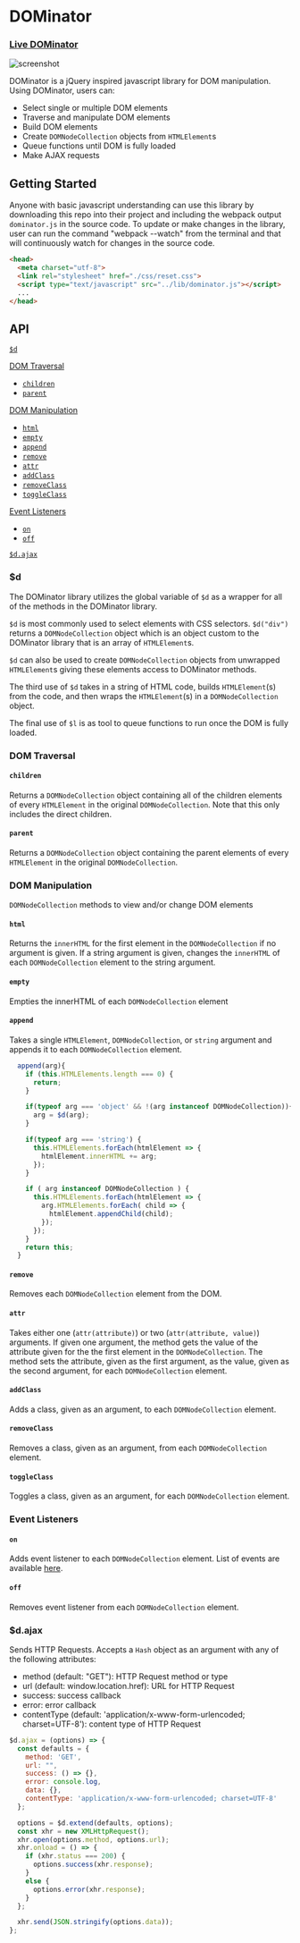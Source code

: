 # DOMinator
### [Live DOMinator](http://www.farshidzaman.tech/DOMinator/)
![screenshot](./assets/dominator.png)

DOMinator is a jQuery inspired javascript library for DOM manipulation. Using DOMinator, users can:
  * Select single or multiple DOM elements
  * Traverse and manipulate DOM elements
  * Build DOM elements
  * Create `DOMNodeCollection` objects from `HTMLElement`s
  * Queue functions until DOM is fully loaded
  * Make AJAX requests

## Getting Started

Anyone with basic javascript understanding can use this library by downloading this repo into their project and including the webpack output `dominator.js` in the source code. To update or make changes in the library, user can run the command "webpack --watch" from the terminal and that will continuously watch for changes in the source code.

```html
<head>
  <meta charset="utf-8">
  <link rel="stylesheet" href="./css/reset.css">
  <script type="text/javascript" src="../lib/dominator.js"></script>
  ...
</head>
```

## API

[`$d`](#l)  

[DOM Traversal](#dom-traversal)  
  * [`children`](#children)  
  * [`parent`](#parent)  

[DOM Manipulation](#dom-manipulation)  
  * [`html`](#html)  
  * [`empty`](#empty)  
  * [`append`](#append)  
  * [`remove`](#remove)  
  * [`attr`](#attr)  
  * [`addClass`](#addclass)  
  * [`removeClass`](#removeclass)  
  * [`toggleClass`](#toggleclass)  

[Event Listeners](#event-listeners)  
  * [`on`](#on)  
  * [`off`](#off)  

[`$d.ajax`](#lajax)  

### $d

The DOMinator library utilizes the global variable of `$d` as a wrapper for all of the methods in the DOMinator library.  

`$d` is most commonly used to select elements with CSS selectors.  `$d("div")` returns a `DOMNodeCollection` object which is an object custom to the DOMinator library that is an array of `HTMLElement`s.  

`$d` can also be used to create `DOMNodeCollection` objects from unwrapped `HTMLElement`s giving these elements access to DOMinator methods.  

The third use of `$d` takes in a string of HTML code, builds `HTMLElement`(s) from the code, and then wraps the `HTMLElement`(s) in a `DOMNodeCollection` object.

The final use of `$l` is as tool to queue functions to run once the DOM is fully loaded.


### DOM Traversal


#### `children`

Returns a `DOMNodeCollection` object containing all of the children elements of every `HTMLElement` in the original `DOMNodeCollection`.  Note that this only includes the direct children.

#### `parent`

Returns a `DOMNodeCollection` object containing the parent elements of every `HTMLElement` in the original `DOMNodeCollection`.  

### DOM Manipulation

`DOMNodeCollection` methods to view and/or change DOM elements

#### `html`

Returns the `innerHTML` for the first element in the `DOMNodeCollection` if no argument is given.  If a string argument is given, changes the `innerHTML` of each `DOMNodeCollection` element to the string argument.

#### `empty`

Empties the innerHTML of each `DOMNodeCollection` element

#### `append`

Takes a single `HTMLElement`, `DOMNodeCollection`, or `string` argument and appends it to each `DOMNodeCollection` element.

```javascript
  append(arg){
    if (this.HTMLElements.length === 0) {
      return;
    }

    if(typeof arg === 'object' && !(arg instanceof DOMNodeCollection)){
      arg = $d(arg);
    }

    if(typeof arg === 'string') {
      this.HTMLElements.forEach(htmlElement => {
        htmlElement.innerHTML += arg;
      });
    }

    if ( arg instanceof DOMNodeCollection ) {
      this.HTMLElements.forEach(htmlElement => {
        arg.HTMLElements.forEach( child => {
          htmlElement.appendChild(child);
        });
      });
    }
    return this;
  }
```

#### `remove`

Removes each `DOMNodeCollection` element from the DOM.

#### `attr`

Takes either one (`attr(attribute)`) or two (`attr(attribute, value)`) arguments.  If given one argument, the method gets the value of the attribute given for the the first element in the `DOMNodeCollection`.  The method sets the attribute, given as the first argument, as the value, given as the second argument, for each `DOMNodeCollection` element.

#### `addClass`

Adds a class, given as an argument, to each `DOMNodeCollection` element.

#### `removeClass`

Removes a class, given as an argument, from each `DOMNodeCollection` element.

#### `toggleClass`

Toggles a class, given as an argument, for each `DOMNodeCollection` element.

### Event Listeners


#### `on`

Adds event listener to each `DOMNodeCollection` element.  List of events are available [here](https://developer.mozilla.org/en-US/docs/Web/Events).

#### `off`

Removes event listener from each `DOMNodeCollection` element.

### $d.ajax

Sends HTTP Requests.  Accepts a `Hash` object as an argument with any of the following attributes:
  * method (default: "GET"): HTTP Request method or type
  * url (default: window.location.href): URL for HTTP Request
  * success: success callback
  * error: error callback
  * contentType (default: 'application/x-www-form-urlencoded; charset=UTF-8'): content type of HTTP Request

```javascript
$d.ajax = (options) => {
  const defaults = {
    method: 'GET',
    url: "",
    success: () => {},
    error: console.log,
    data: {},
    contentType: 'application/x-www-form-urlencoded; charset=UTF-8'
  };

  options = $d.extend(defaults, options);
  const xhr = new XMLHttpRequest();
  xhr.open(options.method, options.url);
  xhr.onload = () => {
    if (xhr.status === 200) {
      options.success(xhr.response);
    }
    else {
      options.error(xhr.response);
    }
  };

  xhr.send(JSON.stringify(options.data));
};
```
